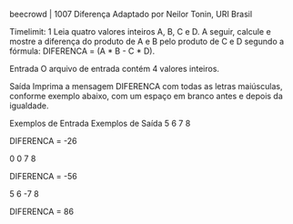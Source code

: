 beecrowd | 1007
Diferença
Adaptado por Neilor Tonin, URI  Brasil

Timelimit: 1
Leia quatro valores inteiros A, B, C e D. A seguir, calcule e mostre a diferença do produto de A e B pelo produto de C e D segundo a fórmula: DIFERENCA = (A * B - C * D).

Entrada
O arquivo de entrada contém 4 valores inteiros.

Saída
Imprima a mensagem DIFERENCA com todas as letras maiúsculas, conforme exemplo abaixo, com um espaço em branco antes e depois da igualdade.

Exemplos de Entrada	Exemplos de Saída
5
6
7
8

DIFERENCA = -26

0
0
7
8

DIFERENCA = -56

5
6
-7
8

DIFERENCA = 86